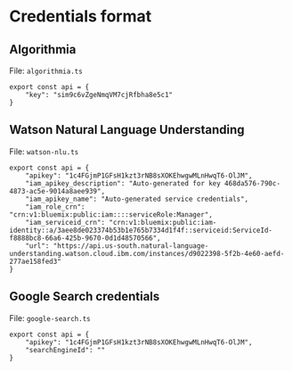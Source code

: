 # Credentials format

## Algorithmia

File: `algorithmia.ts`

```
export const api = {
    "key": "sim9c6vZgeNmqVM7cjRfbha8e5c1"
}
```

## Watson Natural Language Understanding

File: `watson-nlu.ts`

```
export const api = {
    "apikey": "1c4FGjmP1GFsH1kzt3rNB8sXOKEhwgwMLnHwqT6-OlJM",
    "iam_apikey_description": "Auto-generated for key 468da576-790c-4873-ac5e-9014a8aee939",
    "iam_apikey_name": "Auto-generated service credentials",
    "iam_role_crn": "crn:v1:bluemix:public:iam::::serviceRole:Manager",
    "iam_serviceid_crn": "crn:v1:bluemix:public:iam-identity::a/3aee8de023374b53b1e765b7334d1f4f::serviceid:ServiceId-f8888bc8-66a6-425b-9670-0d1d48570566",
    "url": "https://api.us-south.natural-language-understanding.watson.cloud.ibm.com/instances/d9022398-5f2b-4e60-aefd-277ae158fed3"
}
```

## Google Search credentials

File: `google-search.ts`

```
export const api = {
    "apikey": "1c4FGjmP1GFsH1kzt3rNB8sXOKEhwgwMLnHwqT6-OlJM",
    "searchEngineId": ""
}
```